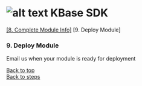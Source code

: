 # <A NAME="top"></a>![alt text](https://avatars2.githubusercontent.com/u/1263946?v=3&s=84 "KBase") KBase SDK

[\[8. Complete Module Info\]](kb_sdk_complete_module_info.md) \[9. Deploy Module\]

### 9. Deploy Module

Email us when your module is ready for deployment


[Back to top](#top)<br>
[Back to steps](../README.md#steps)
